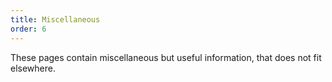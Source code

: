 ```yaml
---
title: Miscellaneous
order: 6
---
```


These pages contain miscellaneous but useful information, that does not fit elsewhere.